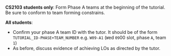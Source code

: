 

**CS2103 students only**: Form Phase A teams at the beginning of the tutorial. Be sure to conform to team forming constrains.

<include type="danger" src="../../admin/teams.md" name="%%Admin &raquo;%% Team Forming :star:" dynamic />

**All students**: 
* Confirm your phase A team ID with the tutor. It should be of the form `TUTORIAL_ID-PHASE+TEAM_NUMBER` e.g. `W09-A1` (`W`ed `09`00 slot, phase `A`, team `1`)
* As before, discuss evidence of achieving LOs as directed by the tutor.

